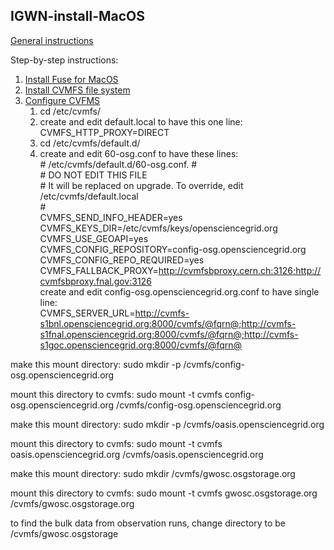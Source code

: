 ## IGWN-install-MacOS

[General instructions](https://computing.docs.ligo.org/conda/)

Step-by-step instructions:

1. [Install Fuse for MacOS](https://osxfuse.github.io/)
2. [Install CVMFS file system](https://ecsft.cern.ch/dist/cvmfs/cvmfs-2.3.5/cvmfs-2.3.5.pkg)
3. [Configure CVFMS](https://www.gw-openscience.org/cvmfs/)
   1. cd /etc/cvmfs/
   2. create and edit default.local to have this one line:  
   CVMFS_HTTP_PROXY=DIRECT
   3. cd /etc/cvmfs/default.d/
   4. create and edit 60-osg.conf to have these lines:  
 \# /etc/cvmfs/default.d/60-osg.conf. 
 \#  
 \# DO NOT EDIT THIS FILE  
 \# It will be replaced on upgrade. To override, edit /etc/cvmfs/default.local  
 \#  
 CVMFS_SEND_INFO_HEADER=yes  
 CVMFS_KEYS_DIR=/etc/cvmfs/keys/opensciencegrid.org  
 CVMFS_USE_GEOAPI=yes  
 CVMFS_CONFIG_REPOSITORY=config-osg.opensciencegrid.org   
 CVMFS_CONFIG_REPO_REQUIRED=yes  
 CVMFS_FALLBACK_PROXY=http://cvmfsbproxy.cern.ch:3126;http://cvmfsbproxy.fnal.gov:3126  
 create and edit config-osg.opensciencegrid.org.conf to have single line:  
 CVMFS_SERVER_URL=http://cvmfs-s1bnl.opensciencegrid.org:8000/cvmfs/@fqrn@;http://cvmfs-s1fnal.opensciencegrid.org:8000/cvmfs/@fqrn@;http://cvmfs-s1goc.opensciencegrid.org:8000/cvmfs/@fqrn@  

make this mount directory:
sudo mkdir -p /cvmfs/config-osg.opensciencegrid.org

mount this directory to cvmfs:
sudo mount -t cvmfs config-osg.opensciencegrid.org /cvmfs/config-osg.opensciencegrid.org

make this mount directory:
sudo mkdir -p /cvmfs/oasis.opensciencegrid.org

mount this directory to cvmfs:
sudo mount -t cvmfs oasis.opensciencegrid.org /cvmfs/oasis.opensciencegrid.org

make this mount directory:
sudo mkdir /cvmfs/gwosc.osgstorage.org

mount this directory to cvmfs:
sudo mount -t cvmfs gwosc.osgstorage.org /cvmfs/gwosc.osgstorage.org

to find the bulk data from observation runs, change directory to be /cvmfs/gwosc.osgstorage

